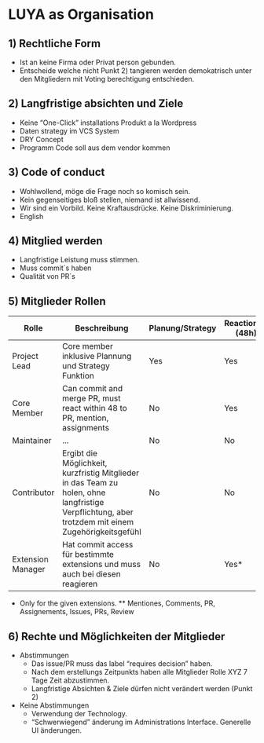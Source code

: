 # LUYA as Organisation

## 1) Rechtliche Form

+ Ist an keine Firma oder Privat person gebunden.
+ Entscheide welche nicht Punkt 2) tangieren werden demokatrisch unter den Mitgliedern mit Voting berechtigung entschieden.

## 2) Langfristige absichten und Ziele

+ Keine “One-Click” installations Produkt a la Wordpress
+ Daten strategy im VCS System
+ DRY Concept
+ Programm Code soll aus dem vendor kommen

## 3) Code of conduct

+ Wohlwollend, möge die Frage noch so komisch sein.
+ Kein gegenseitiges bloß stellen, niemand ist allwissend.
+ Wir sind ein Vorbild. Keine Kraftausdrücke. Keine Diskriminierung.
+ English

## 4) Mitglied werden

+ Langfristige Leistung muss stimmen.
+ Muss commit´s haben
+ Qualität von PR´s

## 5) Mitglieder Rollen

|Rolle|Beschreibung|Planung/Strategy|Reaction** (48h)|Voting|Commit Access/PR
|-----|------------|----------------|--------------|------|----------------
|Project Lead|Core member inklusive Plannung und Strategy Funktion|Yes|Yes|Yes|Yes
|Core Member|Can commit and merge PR, must react within 48 to PR, mention, assignments|No|Yes|Yes|Yes
|Maintainer| ... |No|No|Yes|No
|Contributor|Ergibt die Möglichkeit, kurzfristig Mitglieder in das Team zu holen, ohne langfristige Verpflichtung, aber trotzdem mit einem Zugehörigkeitsgefühl|No|No|No|No
|Extension Manager|Hat commit access für bestimmte extensions und muss auch bei diesen reagieren|No|Yes*|Yes|Yes*

* Only for the given extensions.
** Mentiones, Comments, PR, Assignements, Issues, PRs, Review

## 6) Rechte und Möglichkeiten der Mitglieder

+ Abstimmungen
  + Das issue/PR muss das label “requires decision” haben.
  + Nach dem erstellungs Zeitpunkts haben alle Mitglieder Rolle XYZ 7 Tage Zeit abzustimmen.
  + Langfristige Absichten & Ziele dürfen nicht verändert werden (Punkt 2)
+ Keine Abstimmungen
  + Verwendung der Technology.
  + “Schwerwiegend” änderung im Administrations Interface. Generelle UI änderungen.
